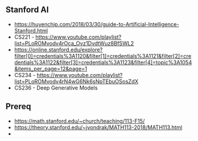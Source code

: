 ## Stanford AI
- https://huyenchip.com/2018/03/30/guide-to-Artificial-Intelligence-Stanford.html
- CS221 - https://www.youtube.com/playlist?list=PLoROMvodv4rOca_Ovz1DvdtWuz8BfSWL2
- https://online.stanford.edu/explore?filter[0]=credentials%3A1120&filter[1]=credentials%3A1121&filter[2]=credentials%3A1122&filter[3]=credentials%3A1123&filter[4]=topic%3A1054&items_per_page=12&page=1
- CS234 - https://www.youtube.com/playlist?list=PLoROMvodv4rN4wG6Nk6sNpTEbuOSosZdX
- CS236 - Deep Generative Models
## Prereq
- https://math.stanford.edu/~church/teaching/113-F15/
- https://theory.stanford.edu/~jvondrak/MATH113-2018/MATH113.html
- 
